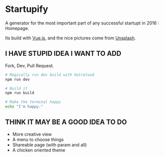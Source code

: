 # Startupify

A generator for the most important part of any successful startupt in 2016 : Homepage.

Its build with [Vue.js](https://vuejs.org/), and the nice pictures come from [Unsplash](https://unsplash.com/).

## I HAVE STUPID IDEA I WANT TO ADD

Fork, Dev, Pull Request.

```bash
# Magically run dev build with hotreload
npm run dev

# Build it
npm run build

# Make the terminal happy
echo "I'm happy."
```

## THINK IT MAY BE A GOOD IDEA TO DO
 - More creative view
 - A menu to choose things
 - Shareable page (with param and all)
 - A chicken oriented theme
